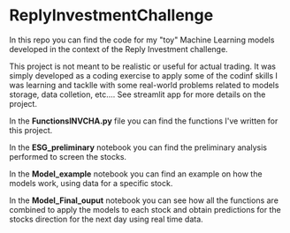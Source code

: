 # ReplyInvestmentChallenge

In this repo you can find the code for my "toy" Machine Learning models developed in the context of the Reply Investment challenge.

This project is not meant to be realistic or useful for actual trading. It was simply developed as a coding exercise to apply some of the codinf skills I was learning and tacklle with some real-world problems related to models storage, data colletion, etc....
See streamlit app for more details on the project.

In the **FunctionsINVCHA.py** file you can find the functions I've written for this project.

In the **ESG_preliminary** notebook you can find the preliminary analysis performed to screen the stocks.

In the **Model_example** notebook you can find an example on how the models work, using data for a specific stock.

In the **Model_Final_ouput** notebook you can see how all the functions are combined to apply the models to each stock and obtain predictions for the stocks direction for the next day using real time data.
